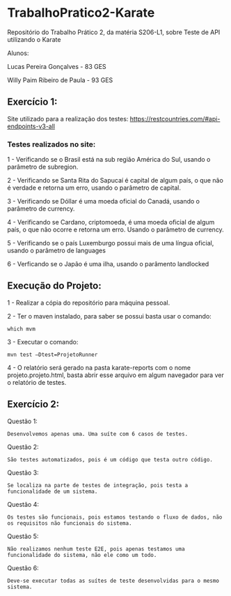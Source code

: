 # TrabalhoPratico2-Karate
Repositório do Trabalho Prático 2, da matéria S206-L1, sobre Teste de API utilizando o Karate

Alunos:

Lucas Pereira Gonçalves - 83 GES

Willy Paim Ribeiro de Paula - 93 GES

## Exercício 1:

Site utilizado para a realização dos testes: https://restcountries.com/#api-endpoints-v3-all

### Testes realizados no site:

1 - Verificando se o Brasil está na sub região América do Sul, usando o parâmetro de subregion.

2 - Verificando se Santa Rita do Sapucaí é capital de algum país, o que não é verdade e retorna um erro, usando o parâmetro de capital.

3 - Verificando se Dóllar é uma moeda oficial do Canadá, usando o parâmetro de currency.

4 - Verificando se Cardano, criptomoeda, é uma moeda oficial de algum país, o que não ocorre e retorna um erro. Usando o parâmetro de currency.

5 - Verificando se o país Luxemburgo possui mais de uma língua oficial, usando o parâmetro de languages

6 - Verficando se o Japão é uma ilha, usando o parâmento landlocked

## Execução do Projeto:

1 - Realizar a cópia do repositório para máquina pessoal.

2 - Ter o maven instalado, para saber se possui basta usar o comando:

    which mvm

3 - Executar o comando:

    mvn test –Dtest=ProjetoRunner

4 - O relatório será gerado na pasta karate-reports com o nome projeto.projeto.html, basta abrir esse arquivo em algum navegador para ver o relatório de testes.


## Exercício 2:

Questão 1:

    Desenvolvemos apenas uma. Uma suíte com 6 casos de testes.

Questão 2:

    São testes automatizados, pois é um código que testa outro código.

Questão 3:

    Se localiza na parte de testes de integração, pois testa a funcionalidade de um sistema.

Questão 4:

    Os testes são funcionais, pois estamos testando o fluxo de dados, não os requisitos não funcionais do sistema.

Questão 5:

    Não realizamos nenhum teste E2E, pois apenas testamos uma funcionalidade do sistema, não ele como um todo.

Questão 6:

    Deve-se executar todas as suítes de teste desenvolvidas para o mesmo sistema.


